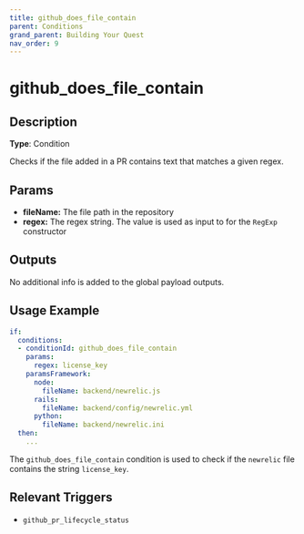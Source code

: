 ```yaml
---
title: github_does_file_contain
parent: Conditions
grand_parent: Building Your Quest
nav_order: 9
---
```


# github_does_file_contain

## Description

**Type**: Condition

Checks if the file added in a PR contains text that matches a given regex.

## Params

- **fileName:** The file path in the repository
- **regex:** The regex string. The value is used as input to for the `RegExp` constructor

## Outputs

No additional info is added to the global payload outputs.

## Usage Example

```yaml
if:
  conditions:
  - conditionId: github_does_file_contain
    params:
      regex: license_key
    paramsFramework:
      node:
        fileName: backend/newrelic.js
      rails:
        fileName: backend/config/newrelic.yml
      python:
        fileName: backend/newrelic.ini
  then:
    ...
```

The `github_does_file_contain` condition is used to check if the `newrelic` file contains the string `license_key`.

## Relevant Triggers

- `github_pr_lifecycle_status`